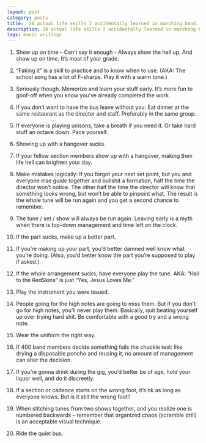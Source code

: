 ```yaml
---
layout: post
category: posts
title:  20 actual life skills I accidentally learned in marching band.
description: 20 actual life skills I accidentally learned in marching band.
tags: music writings
---
```

1. Show up on time – Can’t say it enough - Always show the hell up. And show up on time. It’s most of your grade.

2. “Faking it” is a skill to practice and to know when to use. (AKA: The school song has a lot of F-sharps. Play it with a warm tone.)

3. Seriously though. Memorize and learn your stuff early. It’s more fun to goof-off when you know you’ve already completed the work.

4. If you don’t want to have the bus leave without you: Eat dinner at the same restaurant as the director and staff. Preferably in the same group.

5. If everyone is playing unisons, take a breath if you need it. Or take hard stuff an octave down. Pace yourself.

6. Showing up with a hangover sucks.

7. If your fellow section members show up with a hangover, making their life hell can brighten your day.

8. Make mistakes logically: If you forgot your next set point, but you and everyone else guide together and bullshit a formation, half the time the director won’t notice. The other half the time the director will know that something looks wrong, but won’t be able to pinpoint what. The result is the whole tune will be run again and you get a second chance to remember.

9. The tune / set / show will always be run again. Leaving early is a myth when there is top-down management and time left on the clock.

10. If the part sucks, make up a better part.

11. If you’re making up your part, you’d better damned well know what you’re doing. (Also, you’d better know the part you’re supposed to play if asked.)

12. If the whole arrangement sucks, have everyone play the tune. AKA: “Hail to the RedSkins” is just “Yes, Jesus Loves Me.”

13. Play the instrument you were issued.

14. People going for the high notes are going to miss them. But if you don’t go for high notes, you’ll never play them. Basically, quit beating yourself up over trying hard shit. Be comfortable with a good try and a wrong note.

15. Wear the uniform the right way.

16. If 400 band members decide something fails the chuckle test: like drying a disposable poncho and reusing it, no amount of management can alter the decision.

17. If  you’re gonna drink during the gig, you’d better be of age, hold your liquor well, and do it discreetly.

18. If a section or cadence starts on the wrong foot, it’s ok as long as everyone knows. But is it still the wrong foot?

19. When stitching tunes from two shows together, and you realize one is numbered backwards – remember that organized chaos (scramble drill) is an acceptable visual technique.

20. Ride the quiet bus.
